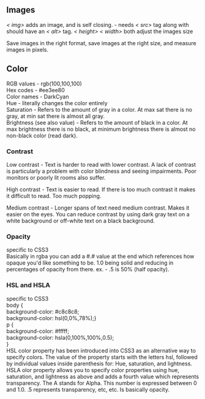## Images
_< img>_ adds an image, and is self closing. 
    - needs _< src>_ tag along with should have an _< alt>_ tag.
_< height> < width>_ both adjust the images size

Save images in the right format, save images at the right size, and measure images in pixels.  

## Color
RGB values - rgb(100,100,100)  
Hex codes - #ee3ee80  
Color names - DarkCyan  
Hue - literally changes the color entirely  
Saturation - Refers to the amount of gray in a color. At max sat there is no gray, at min sat there is almost all gray.  
Brightness (see also value) - Refers to the amount of black in a color. At max brightness there is no black, at minimum brightness there is almost no non-black color (read dark).  

### Contrast  
Low contrast - Text is harder to read with lower contrast. A lack of contrast is particularly a problem with color blindness and seeing impairments. Poor monitors or poorly lit rooms also suffer.  

High contrast - Text is easier to read. If there is too much contrast it makes it difficult to read. Too much popping.  

Medium contrast - Longer spans of text need medium contrast. Makes it easier on the eyes. You can reduce contrast by using dark gray text on a white background or off-white text on a black background.  

### Opacity  
specific to CSS3  
Basically in rgba you can add a #.# value at the end which references how opaque you'd like something to be. 1.0 being solid and reducing in percentages of opacity from there. ex. - .5 is 50% (half opacity).  

### HSL and HSLA  
specific to CSS3  
body {  
background-color: #c8c8c8;  
background-color: hsl(0,0%,78%);}  
p {  
background-color: #fffff;  
background-color: hsla(0,100%,100%,0.5);  
}  
HSL color property has been introduced into CSS3 as an alternative way to specify colors. The value of the property starts with the letters hsl, followed by individual values inside parenthesis for: Hue, saturation, and lightness.  
HSLA olor property allows you to specify color properties using hue, saturation, and lightness as above and adds a fourth value which represents transparency. The A stands for Alpha. This number is expressed between 0 and 1.0. .5 represents transparency, etc, etc. Is basically opacity.  

